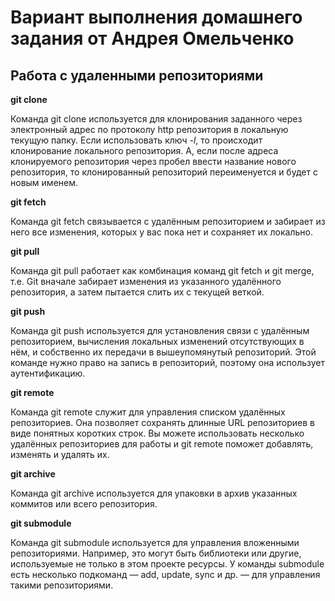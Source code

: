 # Вариант выполнения домашнего задания от Андрея Омельченко

## Работа с удаленными репозиториями

**git clone**

Команда git clone используется для клонирования заданного через электронный адрес по протоколу http репозитория  в локальную текущую папку. Если использовать ключ *-l*, то происходит клонирование локального репозитория. А, если после адреса клонируемого репозитория через пробел ввести название нового репозитория, то клонированный репозиторий переименуется и будет с новым именем.

**git fetch**

Команда git fetch связывается с удалённым репозиторием и забирает из него все изменения, которых у вас пока нет и сохраняет их локально.

**git pull**

Команда git pull работает как комбинация команд git fetch и git merge, т.е. Git вначале забирает изменения из указанного удалённого репозитория, а затем пытается слить их с текущей веткой.

**git push**

Команда git push используется для установления связи с удалённым репозиторием, вычисления локальных изменений отсутствующих в нём, и собственно их передачи в вышеупомянутый репозиторий. Этой команде нужно право на запись в репозиторий, поэтому она использует аутентификацию.

**git remote**

Команда git remote служит для управления списком удалённых репозиториев. Она позволяет сохранять длинные URL репозиториев в виде понятных коротких строк. Вы можете использовать несколько удалённых репозиториев для работы и git remote поможет добавлять, изменять и удалять их.

**git archive**

Команда git archive используется для упаковки в архив указанных коммитов или всего репозитория.

**git submodule**

Команда git submodule используется для управления вложенными репозиториями. Например, это могут быть библиотеки или другие, используемые не только в этом проекте ресурсы. У команды submodule есть несколько подкоманд — add, update, sync и др. — для управления такими репозиториями.